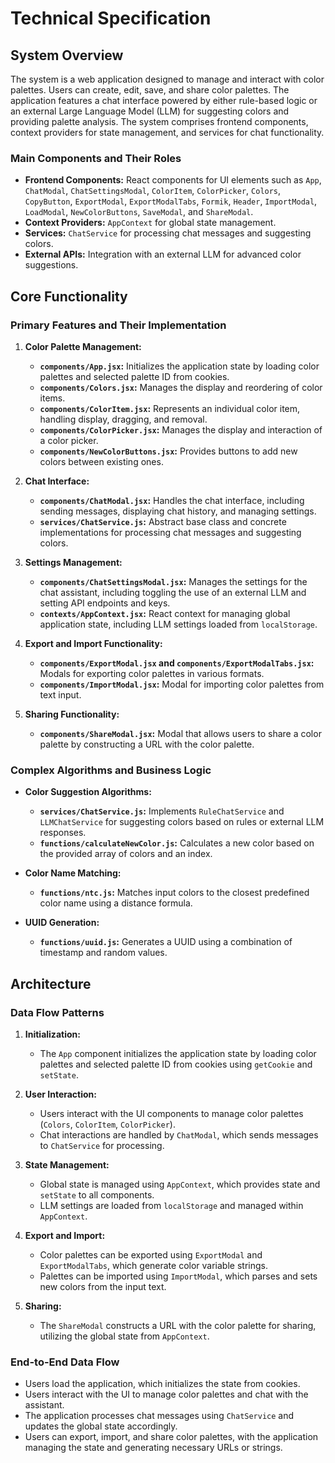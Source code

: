 # Technical Specification

## System Overview
The system is a web application designed to manage and interact with color palettes. Users can create, edit, save, and share color palettes. The application features a chat interface powered by either rule-based logic or an external Large Language Model (LLM) for suggesting colors and providing palette analysis. The system comprises frontend components, context providers for state management, and services for chat functionality.

### Main Components and Their Roles
- **Frontend Components:** React components for UI elements such as `App`, `ChatModal`, `ChatSettingsModal`, `ColorItem`, `ColorPicker`, `Colors`, `CopyButton`, `ExportModal`, `ExportModalTabs`, `Formik`, `Header`, `ImportModal`, `LoadModal`, `NewColorButtons`, `SaveModal`, and `ShareModal`.
- **Context Providers:** `AppContext` for global state management.
- **Services:** `ChatService` for processing chat messages and suggesting colors.
- **External APIs:** Integration with an external LLM for advanced color suggestions.

## Core Functionality
### Primary Features and Their Implementation
1. **Color Palette Management:**
   - **`components/App.jsx`:** Initializes the application state by loading color palettes and selected palette ID from cookies.
   - **`components/Colors.jsx`:** Manages the display and reordering of color items.
   - **`components/ColorItem.jsx`:** Represents an individual color item, handling display, dragging, and removal.
   - **`components/ColorPicker.jsx`:** Manages the display and interaction of a color picker.
   - **`components/NewColorButtons.jsx`:** Provides buttons to add new colors between existing ones.

2. **Chat Interface:**
   - **`components/ChatModal.jsx`:** Handles the chat interface, including sending messages, displaying chat history, and managing settings.
   - **`services/ChatService.js`:** Abstract base class and concrete implementations for processing chat messages and suggesting colors.

3. **Settings Management:**
   - **`components/ChatSettingsModal.jsx`:** Manages the settings for the chat assistant, including toggling the use of an external LLM and setting API endpoints and keys.
   - **`contexts/AppContext.jsx`:** React context for managing global application state, including LLM settings loaded from `localStorage`.

4. **Export and Import Functionality:**
   - **`components/ExportModal.jsx` and `components/ExportModalTabs.jsx`:** Modals for exporting color palettes in various formats.
   - **`components/ImportModal.jsx`:** Modal for importing color palettes from text input.

5. **Sharing Functionality:**
   - **`components/ShareModal.jsx`:** Modal that allows users to share a color palette by constructing a URL with the color palette.

### Complex Algorithms and Business Logic
- **Color Suggestion Algorithms:**
  - **`services/ChatService.js`:** Implements `RuleChatService` and `LLMChatService` for suggesting colors based on rules or external LLM responses.
  - **`functions/calculateNewColor.js`:** Calculates a new color based on the provided array of colors and an index.

- **Color Name Matching:**
  - **`functions/ntc.js`:** Matches input colors to the closest predefined color name using a distance formula.

- **UUID Generation:**
  - **`functions/uuid.js`:** Generates a UUID using a combination of timestamp and random values.

## Architecture
### Data Flow Patterns
1. **Initialization:**
   - The `App` component initializes the application state by loading color palettes and selected palette ID from cookies using `getCookie` and `setState`.

2. **User Interaction:**
   - Users interact with the UI components to manage color palettes (`Colors`, `ColorItem`, `ColorPicker`).
   - Chat interactions are handled by `ChatModal`, which sends messages to `ChatService` for processing.

3. **State Management:**
   - Global state is managed using `AppContext`, which provides state and `setState` to all components.
   - LLM settings are loaded from `localStorage` and managed within `AppContext`.

4. **Export and Import:**
   - Color palettes can be exported using `ExportModal` and `ExportModalTabs`, which generate color variable strings.
   - Palettes can be imported using `ImportModal`, which parses and sets new colors from the input text.

5. **Sharing:**
   - The `ShareModal` constructs a URL with the color palette for sharing, utilizing the global state from `AppContext`.

### End-to-End Data Flow
- Users load the application, which initializes the state from cookies.
- Users interact with the UI to manage color palettes and chat with the assistant.
- The application processes chat messages using `ChatService` and updates the global state accordingly.
- Users can export, import, and share color palettes, with the application managing the state and generating necessary URLs or strings.